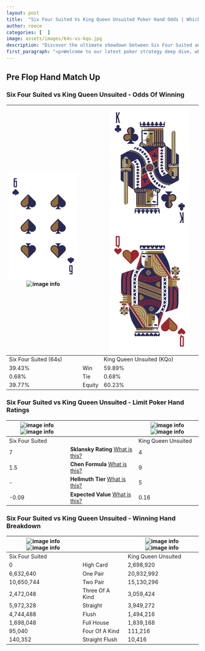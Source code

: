 ```yaml
---
layout: post
title:  "Six Four Suited Vs King Queen Unsuited Poker Hand Odds | Which Is The Better Hand In Poker? A Complete Guide"
author: reece
categories: [  ]
image: assets/images/64s-vs-kqo.jpg
description: "Discover the ultimate showdown between Six Four Suited and King Queen Unsuited in poker! Uncover the odds, strategies, and scenarios where one hand triumphs over the other. Get ready to up your poker game with this thrilling analysis."
first_paragraph: "<p>Welcome to our latest poker strategy deep dive, where we're pitting two distinct hands against each other in a high-stakes showdown: Six Four Suited vs King Queen Unsuited.</p><p>In the dynamic world of poker, every decision counts, and knowing which hand holds the upper hand is key to your success at the table.</p><p>In this article, we'll dissect these two hands, explore the scenarios where one dominates the other, and equip you with the knowledge to make strategic choices that can tip the odds in your favor.</p><p>Get ready to unravel the intriguing dynamics of these poker hands and elevate your game to new heights.</p>"
---
```




[comment]: # (sp0)

## Pre Flop Hand Match Up

<div class="table hand-ratings" markdown="1"> 



### Six Four Suited vs King Queen Unsuited - Odds Of Winning


    
| ![image info](assets/images/hand1/6.png) ![image info](assets/images/hand1/4s.png) |  | ![image info](assets/images/hand2/k.png) ![image info](assets/images/hand2/qo.png) |
| -------- | -------- | -------- |
| Six Four Suited (64s) |  | King Queen Unsuited (KQo) |
| 39.43% | Win | 59.89% |
| 0.68% | Tie | 0.68% |
| 39.77% | Equity | 60.23% |




[comment]: # (sp1)



### Six Four Suited vs King Queen Unsuited - Limit Poker Hand Ratings


    
| ![image info](https://www.riverpairs.com/assets/images/hand1/6.png) ![image info](https://www.riverpairs.com/assets/images/hand1/4s.png) |  | ![image info](https://www.riverpairs.com/assets/images/hand2/k.png) ![image info](https://www.riverpairs.com/assets/images/hand2/qo.png) |
| -------- | -------- | -------- |
| Six Four Suited |  | King Queen Unsuited |
| 7 | **Sklansky Rating** [What is this?](/sklansky-rating-explained) | 4 |
| 1.5 | **Chen Formula** [What is this?](/chen-formula-explained) | 9 |
| - | **Hellmuth Tier** [What is this?](/Hellmuth-tier-explained) | 5 |
| -0.09 | **Expected Value** [What is this?](/expected-value-explained) | 0.16 |




[comment]: # (sp2)



### Six Four Suited vs King Queen Unsuited - Winning Hand Breakdown


    
| ![image info](https://www.riverpairs.com/assets/images/hand1/6.png) ![image info](https://www.riverpairs.com/assets/images/hand1/4s.png) |  | ![image info](https://www.riverpairs.com/assets/images/hand2/k.png) ![image info](https://www.riverpairs.com/assets/images/hand2/qo.png) |
| -------- | -------- | -------- |
| Six Four Suited |  | King Queen Unsuited |
| 0 | High Card | 2,698,920 |
| 6,632,640 | One Pair | 20,932,992 |
| 10,650,744 | Two Pair | 15,130,296 |
| 2,472,048 | Three Of A Kind | 3,059,424 |
| 5,972,328 | Straight | 3,949,272 |
| 4,744,488 | Flush | 1,494,216 |
| 1,698,048 | Full House | 1,839,168 |
| 95,040 | Four Of A Kind | 111,216 |
| 140,352 | Straight Flush | 10,416 |




[comment]: # (sp3)



</div>

[comment]: # (sp4)



[comment]: # (sp5)

